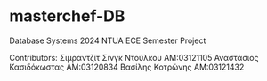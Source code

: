 # masterchef-DB
Database Systems 2024 NTUA ECE Semester Project

Contributors:
Σιμραντζίτ Σινγκ Ντούλκου ΑΜ:03121105
Αναστάσιος Κασιδόκωστας ΑΜ:03120834
Βασίλης Κοτρώνης ΑΜ:03121432
